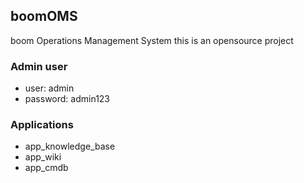 ## boomOMS 
boom Operations Management System
this is an opensource project

### Admin user
+ user: admin
+ password: admin123

### Applications
+ app_knowledge_base
+ app_wiki
+ app_cmdb

